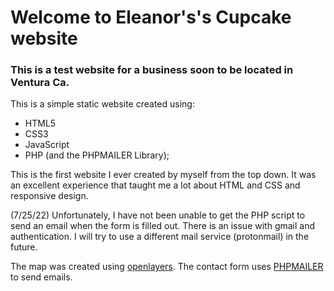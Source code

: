 # Welcome to Eleanor's's Cupcake website
### This is a test website for a business soon to be located in Ventura Ca.


This is a simple static website created using:
* HTML5
* CSS3
* JavaScript
* PHP (and the PHPMAILER Library);

This is the first website I ever created by myself from the top down.
It was an excellent experience that taught me a lot about HTML and CSS and responsive design.

(7/25/22)
Unfortunately, I have not been unable to get the PHP script to send an email when the form is filled out.
There is an issue with gmail and authentication.
I will try to use a different mail service (protonmail) in the future.



The map was created using [openlayers](https://openlayers.org).
The contact form uses [PHPMAILER](https://github.com/PHPMailer) to send emails.
 